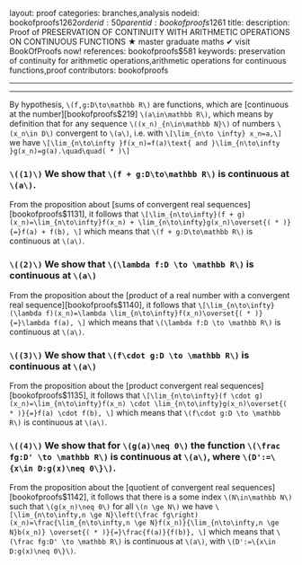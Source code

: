 layout: proof
categories: branches,analysis
nodeid: bookofproofs$1262
orderid: 50
parentid: bookofproofs$1261
title: 
description:  Proof of PRESERVATION OF CONTINUITY WITH ARITHMETIC OPERATIONS ON CONTINUOUS FUNCTIONS &#9733; master graduate maths &#10004; visit BookOfProofs now!
references: bookofproofs$581
keywords: preservation of continuity for arithmetic operations,arithmetic operations for continuous functions,proof
contributors: bookofproofs

---


---

By hypothesis, `\(f,g:D\to\mathbb R\)` are functions, which are [continuous at the number][bookofproofs$219]  `\(a\in\mathbb R\)`, which means by definition that for any sequence `\((x_n)_{n\in\mathbb N}\)` of numbers `\(x_n\in D\)` convergent to `\(a\)`, i.e. with `\[\lim_{n\to \infty} x_n=a,\]` we have `\[\lim_{n\to\infty }f(x_n)=f(a)\text{ and }\lim_{n\to\infty }g(x_n)=g(a).\quad\quad( * )\]`

### `\((1)\)` We show that `\(f + g:D\to\mathbb R\)` is continuous at `\(a\)`. 

From the proposition about [sums of convergent real sequences][bookofproofs$1131], it follows that 
`\[\lim_{n\to\infty}(f + g)(x_n)=\lim_{n\to\infty}f(x_n) + \lim_{n\to\infty}g(x_n)\overset{( * )}{=}f(a) + f(b),
\]`
which means that `\(f + g:D\to\mathbb R\)` is continuous at `\(a\)`. 

### `\((2)\)` We show that `\(\lambda f:D \to \mathbb R\)` is continuous at `\(a\)` 

From the proposition about the [product of a real number with a convergent real sequence][bookofproofs$1140], it follows that 
`\[\lim_{n\to\infty}(\lambda f)(x_n)=\lambda \lim_{n\to\infty}f(x_n)\overset{( * )}{=}\lambda f(a),
\]`
which means that `\(\lambda f:D \to \mathbb R\)` is continuous at `\(a\)`. 


### `\((3)\)` We show that `\(f\cdot g:D \to \mathbb R\)` is continuous at `\(a\)` 

From the proposition about the [product convergent real sequences][bookofproofs$1135], it follows that 
`\[\lim_{n\to\infty}(f \cdot g)(x_n)=\lim_{n\to\infty}f(x_n) \cdot \lim_{n\to\infty}g(x_n)\overset{( * )}{=}f(a) \cdot f(b),
\]`
which means that `\(f\cdot g:D \to \mathbb R\)` is continuous at `\(a\)`. 

### `\((4)\)` We show that for `\(g(a)\neq 0\)` the function  `\(\frac fg:D' \to \mathbb R\)`  is continuous at `\(a\)`, where   `\(D':=\{x\in D:g(x)\neq 0\}\)`.

From the proposition about the [quotient of convergent real sequences][bookofproofs$1142], it follows that there is a some index `\(N\in\mathbb N\)` such that `\(g(x_n)\neq 0\)` for all `\(n \ge N\)` we have
`\[\lim_{n\to\infty,n \ge N}\left(\frac fg\right)(x_n)=\frac{\lim_{n\to\infty,n \ge N}f(x_n)}{\lim_{n\to\infty,n \ge N}b(x_n)} \overset{( * )}{=}\frac{f(a)}{f(b)},
\]`
which means that `\(\frac fg:D' \to \mathbb R\)` is continuous at `\(a\)`, with `\(D':=\{x\in D:g(x)\neq 0\}\)`.
